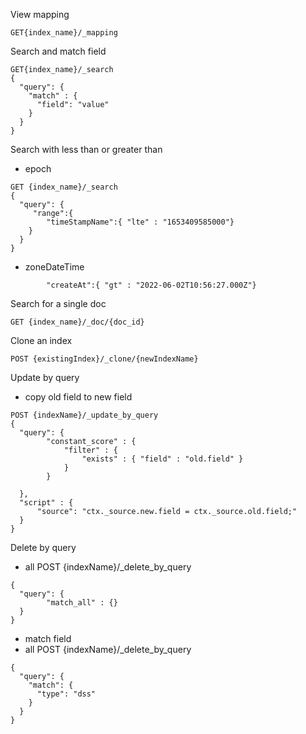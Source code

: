 View mapping
```
GET{index_name}/_mapping
```

Search and match field

```
GET{index_name}/_search
{
  "query": {
    "match" : {
      "field": "value"
    }
  }
}
```
Search with less than or greater than
- epoch
```
GET {index_name}/_search
{
  "query": {
     "range":{
        "timeStampName":{ "lte" : "1653409585000"}
    }
  }
}
```
- zoneDateTime
```
        "createAt":{ "gt" : "2022-06-02T10:56:27.000Z"}
```

Search for a single doc
```
GET {index_name}/_doc/{doc_id}
```

Clone an index
```
POST {existingIndex}/_clone/{newIndexName}
```

Update by query
- copy old field to new field
```
POST {indexName}/_update_by_query
{
  "query": {
        "constant_score" : {
            "filter" : {
                "exists" : { "field" : "old.field" }
            }
        }

  },
  "script" : {
      "source": "ctx._source.new.field = ctx._source.old.field;"
  }
}
```

Delete by query
- all
POST {indexName}/_delete_by_query
```
{
  "query": {     
        "match_all" : {}
  }
}

```
- match field
- all
POST {indexName}/_delete_by_query
```
{
  "query": {     
    "match": {
      "type": "dss"
    }
  }
}



